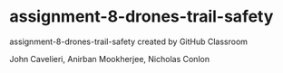 # assignment-8-drones-trail-safety
assignment-8-drones-trail-safety created by GitHub Classroom

John Cavelieri,
Anirban Mookherjee,
Nicholas Conlon
